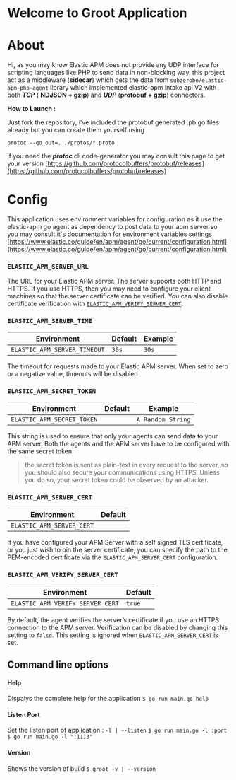 # Welcome to Groot Application
# About
Hi, as you may know Elastic APM  does not provide any UDP interface for scripting languages like PHP to send data in non-blocking way.
this project act as a middleware (**sidecar**) which gets the data from `subzerobo/elastic-apm-php-agent` library which implemented elastic-apm intake api V2 with both ***TCP*** ( **NDJSON + gzip**) and ***UDP*** (**protobuf + gzip**) connectors. 

**How to Launch :** 

Just fork the repository, i've included the protobuf generated .pb.go files already but you can create them yourself using

    protoc --go_out=. ./protos/*.proto 
if you need the ***protoc*** cli code-generator you may consult this page to get your version  [https://github.com/protocolbuffers/protobuf/releases](https://github.com/protocolbuffers/protobuf/releases) 



# Config 

This application uses environment variables for configuration as it use the elastic-apm go agent as dependency to post data to your apm server so you may consult it`s documentation for environment variables settings [https://www.elastic.co/guide/en/apm/agent/go/current/configuration.html](https://www.elastic.co/guide/en/apm/agent/go/current/configuration.html)

### `ELASTIC_APM_SERVER_URL`
The URL for your Elastic APM server. The server supports both HTTP and HTTPS. If you use HTTPS, then you may need to configure your client machines so that the server certificate can be verified. You can also disable certificate verification with [`ELASTIC_APM_VERIFY_SERVER_CERT`](https://github.com/elastic/apm-agent-go/blob/1.x/docs/configuration.asciidoc#config-verify-server-cert).

### `ELASTIC_APM_SERVER_TIME`
| Environment | Default | Example |
|--|--|--|
| `ELASTIC_APM_SERVER_TIMEOUT` | `30s` | `30s` |
The timeout for requests made to your Elastic APM server. When set to zero or a negative value, timeouts will be disabled

### `ELASTIC_APM_SECRET_TOKEN`
| Environment | Default | Example |
|--|--|--|
| `ELASTIC_APM_SECRET_TOKEN` |  | `A Random String` |

This string is used to ensure that only your agents can send data to your APM server. Both the agents and the APM server have to be configured with the same secret token.

> the secret token is sent as plain-text in every request to the server, so you should also secure your communications using HTTPS. Unless you do so, your secret token could be observed by an attacker.

### `ELASTIC_APM_SERVER_CERT`
| Environment | Default |
|--|--|
| `ELASTIC_APM_SERVER_CERT` |  |
If you have configured your APM Server with a self signed TLS certificate, or you just wish to pin the server certificate, you can specify the path to the PEM-encoded certificate via the `ELASTIC_APM_SERVER_CERT` configuration.

### `ELASTIC_APM_VERIFY_SERVER_CERT`
| Environment | Default |
|--|--|
| `ELASTIC_APM_VERIFY_SERVER_CERT` | `true` |
By default, the agent verifies the server’s certificate if you use an HTTPS connection to the APM server. Verification can be disabled by changing this setting to `false`. This setting is ignored when `ELASTIC_APM_SERVER_CERT` is set.

## Command line options

#### Help 
Dispalys the complete help for the application
`$ go run main.go help `

#### Listen Port
Set the listen port of application : `-l | --listen`
`$ go run main.go -l :port `  
`$ go run main.go -l ":1113"`

#### Version
Shows the version of build 
`$ groot -v | --version`
